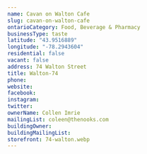 ```yaml
---
name: Cavan on Walton Cafe 
slug: cavan-on-walton-cafe
ontarioCategory: Food, Beverage & Pharmacy
businessType: taste
latitude: "43.9516889"
longitude: "-78.2943604"
residential: false
vacant: false
address: 74 Walton Street
title: Walton-74
phone:
website:
facebook:
instagram:
twitter:
ownerName: Collen Imrie
mailingList: coleen@thenooks.com
buildingOwner:
buildingMailingList:
storefront: 74-walton.webp
---
```


